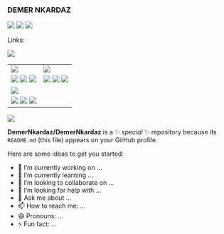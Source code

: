### DEMER NKARDAZ

 [![](https://badges.pufler.dev/years/DemerNkardaz)](https://badges.pufler.dev) [![](https://badges.pufler.dev/repos/DemerNkardaz)](https://badges.pufler.dev)  [![](https://badges.pufler.dev/commits/monthly/DemerNkardaz)](https://badges.pufler.dev)

Links:

![](https://github-readme-stats.vercel.app/api/top-langs/?username=DemerNkardaz&layout=compact&langs_count=10&theme=radical)


<style>
table, tr, td, th {
   border: none!important;
}
</style>
<table>
    <tr>
        <td>
            <img src="https://github-readme-stats.vercel.app/api/pin/?username=DemerNkardaz&repo=MechaniCodeus&theme=synthwave">
        </td>
        <td>
            <img src="https://github-readme-stats.vercel.app/api/pin/?username=DemerNkardaz&repo=Misc-Scripts&theme=synthwave">
        </td>
    </tr>
    <tr>
        <td>
            <img src="https://badges.pufler.dev/visits/DemerNkardaz/MechaniCodeus">
            <img src="https://badges.pufler.dev/created/DemerNkardaz/MechaniCodeus">
            <img src="https://badges.pufler.dev/updated/DemerNkardaz/MechaniCodeus"><br>
        </td>
        <td>
            <img src="https://badges.pufler.dev/visits/DemerNkardaz/Misc-Scripts">
            <img src="https://badges.pufler.dev/created/DemerNkardaz/Misc-Scripts">
            <img src="https://badges.pufler.dev/updated/DemerNkardaz/Misc-Scripts">
        </td>
    </tr>
    <tr>
        <td>
            <img src="https://github-readme-stats.vercel.app/api/pin/?username=DemerNkardaz&repo=Mods-Library&theme=synthwave">
        </td>
        <td>
        </td>
    </tr>
    <tr>
        <td>
            <img src="https://badges.pufler.dev/visits/DemerNkardaz/Mods-Library">
            <img src="https://badges.pufler.dev/created/DemerNkardaz/Mods-Library">
            <img src="https://badges.pufler.dev/updated/DemerNkardaz/Mods-Library"><br>
        </td>
        <td>
        </td>
    </tr>
</table>



![](https://github-readme-stats.vercel.app/api?username=DemerNkardaz&show=reviews,discussions_started,discussions_answered,prs_merged,prs_merged_percentage&show_icons=true&theme=radical)

**DemerNkardaz/DemerNkardaz** is a ✨ _special_ ✨ repository because its `README.md` (this file) appears on your GitHub profile.

Here are some ideas to get you started:

- 🔭 I’m currently working on ...
- 🌱 I’m currently learning ...
- 👯 I’m looking to collaborate on ...
- 🤔 I’m looking for help with ...
- 💬 Ask me about ...
- 📫 How to reach me: ...
- 😄 Pronouns: ...
- ⚡ Fun fact: ...
